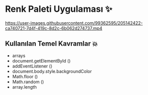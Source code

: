 # Renk Paleti Uygulaması ✨



https://user-images.githubusercontent.com/99362595/205142422-ca740721-7d4f-419c-8d2c-6b062d274737.mp4


## Kullanılan Temel Kavramlar 💥

- arrays
- document.getElementById ()
- addEventListener ()
- document.body.style.backgroundColor
- Math.floor ()
- Math.random ()
- array.length


  

